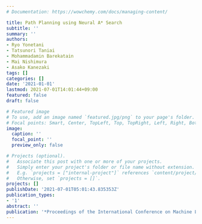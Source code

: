 ```yaml
---
# Documentation: https://wowchemy.com/docs/managing-content/

title: Path Planning using Neural A* Search
subtitle: ''
summary: ''
authors:
- Ryo Yonetani
- Tatsunori Taniai
- Mohammadamin Barekatain
- Mai Nishimura
- Asako Kanezaki
tags: []
categories: []
date: '2021-01-01'
lastmod: 2021-07-01T14:01:44+09:00
featured: false
draft: false

# Featured image
# To use, add an image named `featured.jpg/png` to your page's folder.
# Focal points: Smart, Center, TopLeft, Top, TopRight, Left, Right, BottomLeft, Bottom, BottomRight.
image:
  caption: ''
  focal_point: ''
  preview_only: false

# Projects (optional).
#   Associate this post with one or more of your projects.
#   Simply enter your project's folder or file name without extension.
#   E.g. `projects = ["internal-project"]` references `content/project/deep-learning/index.md`.
#   Otherwise, set `projects = []`.
projects: []
publishDate: '2021-07-01T05:01:43.835353Z'
publication_types:
- '1'
abstract: ''
publication: '*Proceedings of the International Conference on Machine Learning, (ICML)*'
---
```

